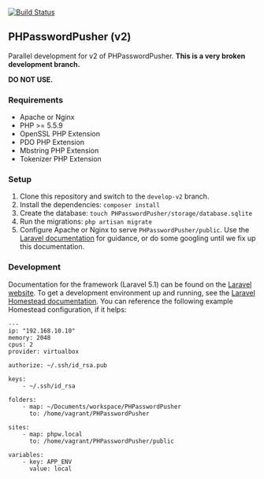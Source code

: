 [![Build Status](https://travis-ci.org/bemosior/PHPasswordPusher.svg?branch=develop-v2)](https://travis-ci.org/bemosior/PHPasswordPusher)

## PHPasswordPusher (v2)

Parallel development for v2 of PHPasswordPusher. **This is a very broken development branch.**

**DO NOT USE.**

### Requirements
* Apache or Nginx
* PHP >= 5.5.9
* OpenSSL PHP Extension
* PDO PHP Extension
* Mbstring PHP Extension
* Tokenizer PHP Extension

### Setup

1. Clone this repository and switch to the `develop-v2` branch.
2. Install the dependencies: `composer install`
3. Create the database: `touch PHPasswordPusher/storage/database.sqlite`
4. Run the migrations: `php artisan migrate`
3. Configure Apache or Nginx to serve `PHPasswordPusher/public`. Use the [Laravel documentation](http://laravel.com/docs/5.1#installation) for guidance, or do some googling until we fix up this documentation.

### Development

Documentation for the framework (Laravel 5.1) can be found on the [Laravel website](http://laravel.com/docs). To get a development environment up and running, see the [Laravel Homestead documentation](http://laravel.com/docs/5.1/homestead). You can reference the following example Homestead configuration, if it helps:

```
---
ip: "192.168.10.10"
memory: 2048
cpus: 2
provider: virtualbox

authorize: ~/.ssh/id_rsa.pub

keys:
    - ~/.ssh/id_rsa

folders:
    - map: ~/Documents/workspace/PHPasswordPusher
      to: /home/vagrant/PHPasswordPusher

sites:
    - map: phpw.local
      to: /home/vagrant/PHPasswordPusher/public

variables:
    - key: APP_ENV
      value: local
```